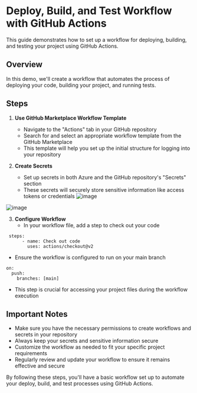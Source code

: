 # Deploy, Build, and Test Workflow with GitHub Actions

This guide demonstrates how to set up a workflow for deploying, building, and testing your project using GitHub Actions.

## Overview

In this demo, we'll create a workflow that automates the process of deploying your code, building your project, and running tests.

## Steps

1. **Use GitHub Marketplace Workflow Template**
   - Navigate to the "Actions" tab in your GitHub repository 
   - Search for and select an appropriate workflow template from the GitHub Marketplace
   - This template will help you set up the initial structure for logging into your repository

2. **Create Secrets**
   - Set up secrets in both Azure and the GitHub repository's "Secrets" section
   - These secrets will securely store sensitive information like access tokens or credentials
![image](https://github.com/user-attachments/assets/4a403c6b-c393-4e22-ac7a-5cdde9acf33e)

![image](https://github.com/user-attachments/assets/01e19a4e-1c14-4346-980f-ed64b3fc59c1)


3. **Configure Workflow**
   - In your workflow file, add a step to check out your code
```
 steps:
      - name: Check out code
        uses: actions/checkout@v2
```
   - Ensure the workflow is configured to run on your main branch
```
on:
  push:
    branches: [main]
```
   - This step is crucial for accessing your project files during the workflow execution

## Important Notes

- Make sure you have the necessary permissions to create workflows and secrets in your repository
- Always keep your secrets and sensitive information secure
- Customize the workflow as needed to fit your specific project requirements
- Regularly review and update your workflow to ensure it remains effective and secure

By following these steps, you'll have a basic workflow set up to automate your deploy, build, and test processes using GitHub Actions.
